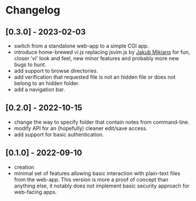 # Changelog
## [0.3.0] - 2023-02-03
- switch from a standalone web-app to a simple CGI app.
- introduce home-brewed vi.js replacing jsvim.js by [Jakub
  Mikians](https://github.com/jakub-m) for fun, closer 'vi' look and feel, new
  minor features and probably more new bugs to hunt.
- add support to browse directories.
- add verification that requested file is not an hidden file or does not belong
  to an hidden folder.
- add a navigation bar.

## [0.2.0] - 2022-10-15
- change the way to specify folder that contain notes from command-line.
- modify API for an (hopefully) cleaner edit/save access.
- add support for basic authentication.

## [0.1.0] - 2022-09-10
- creation
- minimal set of features allowing basic interaction with plain-text files from
  the web-app. This version is more a proof of concept than anything else, it
  notably does not implement basic security approach for web-facing apps.


[modeline]: # ( vim: set fenc=utf-8 spell spl=en: )
